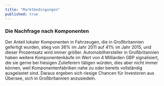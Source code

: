 ```yaml
---
title: "Marktbedingungen"
published: true
---
```


### Die Nachfrage nach Komponenten

Der Anteil lokaler Komponenten in Fahrzeugen, die in Großbritannien gefertigt wurden, stieg von 36% im Jahr 2011 auf 41% im Jahr 2015, und dieser Prozentsatz wird immer größer.  Automobilhersteller in Großbritannien haben weitere Komponentenkäufe im Wert von 4 Milliarden GBP signalisiert, die sie gerne bei hiesigen Zulieferern tätigen würden, dies aber nicht immer können, weil Komponentenfabriken nahe zu oder bereits vollständig ausgelastet sind. Daraus ergeben sich riesige Chancen für Investoren aus Übersee, sich in Großbritannien anzusiedeln.
